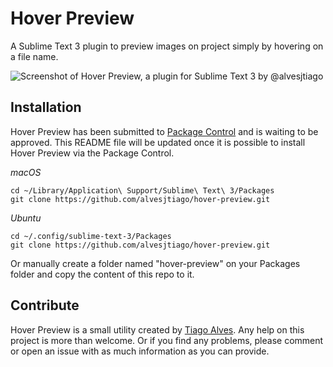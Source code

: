 # Hover Preview

A Sublime Text 3 plugin to preview images on project simply by hovering on a file name.

![Screenshot of Hover Preview, a plugin for Sublime Text 3 by @alvesjtiago](http://i.imgur.com/cNt8Kv5.jpg)

## Installation

Hover Preview has been submitted to [Package Control](https://packagecontrol.io) and is waiting to be approved. This README file will be updated once it is possible to install Hover Preview via the Package Control.

_macOS_
```
cd ~/Library/Application\ Support/Sublime\ Text\ 3/Packages
git clone https://github.com/alvesjtiago/hover-preview.git
```

_Ubuntu_
```
cd ~/.config/sublime-text-3/Packages
git clone https://github.com/alvesjtiago/hover-preview.git
```

Or manually create a folder named "hover-preview" on your Packages folder and copy the content of this repo to it.

## Contribute

Hover Preview is a small utility created by [Tiago Alves](https://twitter.com/alvesjtiago).
Any help on this project is more than welcome. Or if you find any problems, please comment or open an issue with as much information as you can provide.
